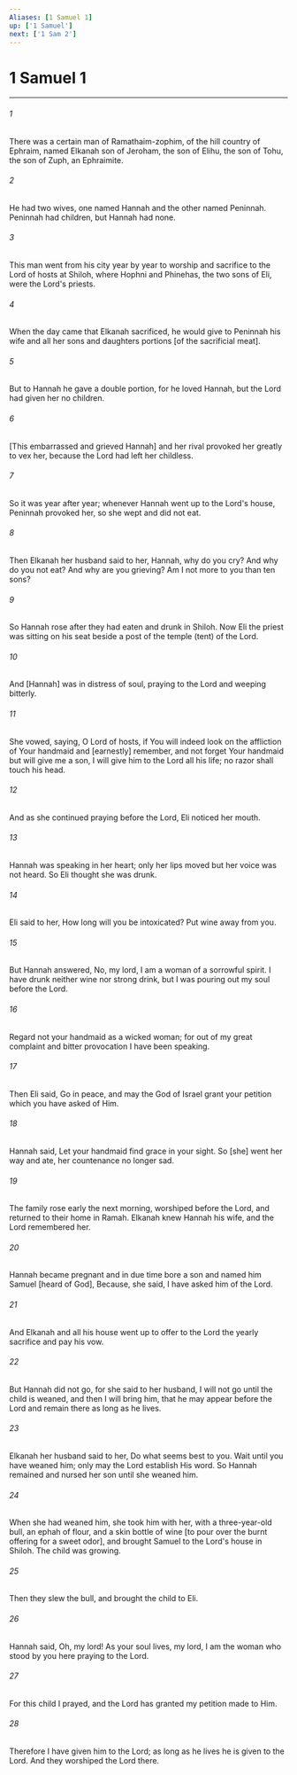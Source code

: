 ```yaml
---
Aliases: [1 Samuel 1]
up: ['1 Samuel']
next: ['1 Sam 2']
---
```

# 1 Samuel 1

***

###### 1 

There was a certain man of Ramathaim-zophim, of the hill country of Ephraim, named Elkanah son of Jeroham, the son of Elihu, the son of Tohu, the son of Zuph, an Ephraimite. 

###### 2 

He had two wives, one named Hannah and the other named Peninnah. Peninnah had children, but Hannah had none. 

###### 3 

This man went from his city year by year to worship and sacrifice to the Lord of hosts at Shiloh, where Hophni and Phinehas, the two sons of Eli, were the Lord's priests. 

###### 4 

When the day came that Elkanah sacrificed, he would give to Peninnah his wife and all her sons and daughters portions [of the sacrificial meat]. 

###### 5 

But to Hannah he gave a double portion, for he loved Hannah, but the Lord had given her no children. 

###### 6 

[This embarrassed and grieved Hannah] and her rival provoked her greatly to vex her, because the Lord had left her childless. 

###### 7 

So it was year after year; whenever Hannah went up to the Lord's house, Peninnah provoked her, so she wept and did not eat. 

###### 8 

Then Elkanah her husband said to her, Hannah, why do you cry? And why do you not eat? And why are you grieving? Am I not more to you than ten sons? 

###### 9 

So Hannah rose after they had eaten and drunk in Shiloh. Now Eli the priest was sitting on his seat beside a post of the temple (tent) of the Lord. 

###### 10 

And [Hannah] was in distress of soul, praying to the Lord and weeping bitterly. 

###### 11 

She vowed, saying, O Lord of hosts, if You will indeed look on the affliction of Your handmaid and [earnestly] remember, and not forget Your handmaid but will give me a son, I will give him to the Lord all his life; no razor shall touch his head. 

###### 12 

And as she continued praying before the Lord, Eli noticed her mouth. 

###### 13 

Hannah was speaking in her heart; only her lips moved but her voice was not heard. So Eli thought she was drunk. 

###### 14 

Eli said to her, How long will you be intoxicated? Put wine away from you. 

###### 15 

But Hannah answered, No, my lord, I am a woman of a sorrowful spirit. I have drunk neither wine nor strong drink, but I was pouring out my soul before the Lord. 

###### 16 

Regard not your handmaid as a wicked woman; for out of my great complaint and bitter provocation I have been speaking. 

###### 17 

Then Eli said, Go in peace, and may the God of Israel grant your petition which you have asked of Him. 

###### 18 

Hannah said, Let your handmaid find grace in your sight. So [she] went her way and ate, her countenance no longer sad. 

###### 19 

The family rose early the next morning, worshiped before the Lord, and returned to their home in Ramah. Elkanah knew Hannah his wife, and the Lord remembered her. 

###### 20 

Hannah became pregnant and in due time bore a son and named him Samuel [heard of God], Because, she said, I have asked him of the Lord. 

###### 21 

And Elkanah and all his house went up to offer to the Lord the yearly sacrifice and pay his vow. 

###### 22 

But Hannah did not go, for she said to her husband, I will not go until the child is weaned, and then I will bring him, that he may appear before the Lord and remain there as long as he lives. 

###### 23 

Elkanah her husband said to her, Do what seems best to you. Wait until you have weaned him; only may the Lord establish His word. So Hannah remained and nursed her son until she weaned him. 

###### 24 

When she had weaned him, she took him with her, with a three-year-old bull, an ephah of flour, and a skin bottle of wine [to pour over the burnt offering for a sweet odor], and brought Samuel to the Lord's house in Shiloh. The child was growing. 

###### 25 

Then they slew the bull, and brought the child to Eli. 

###### 26 

Hannah said, Oh, my lord! As your soul lives, my lord, I am the woman who stood by you here praying to the Lord. 

###### 27 

For this child I prayed, and the Lord has granted my petition made to Him. 

###### 28 

Therefore I have given him to the Lord; as long as he lives he is given to the Lord. And they worshiped the Lord there.
